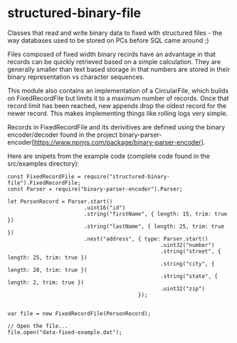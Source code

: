 structured-binary-file
======================
Classes that read and write binary data to fixed with structured files - the way databases used to be stored on PCs before SQL came around ;)

Files composed of fixed width binary recirds have an advantage in that records can be quickly retrieved based on a
simple calculation.  They are generally smaller than text based storage in that numbers are stored in their binary representation vs character sequences.

This module also contains an implementation of a CircularFile, which builds on FixedRecordFile but limits it to
a maximum number of records.  Once that record limit has been reached, new appends drop the oldest record for
the newer record.  This makes implementing things like rolling logs very simple.

Records in FixedRecordFile and its derivitives are defined using the binary encoder/decoder found in the
project binary-parser-encoder[https://www.npmjs.com/package/binary-parser-encoder].

Here are snipets from the example code (complete code found in the src/examples directory):
```
const FixedRecordFile = require("structured-binary-file").FixedRecordFile;
const Parser = require("binary-parser-encoder").Parser;

let PersonRecord = Parser.start()
                        .uint16("id")
                        .string("firstName", { length: 15, trim: true })
                        .string("lastName", { length: 25, trim: true })
                        .nest("address", { type: Parser.start()
                                                .uint32("number")
                                                .string("street", { length: 25, trim: true })
                                                .string("city", { length: 20, trim: true })
                                                .string("state", { length: 2, trim: true })
                                                .uint32("zip")
                                         });


var file = new FixedRecordFile(PersonRecord);

// Open the file...
file.open("data-fixed-example.dat");

```

